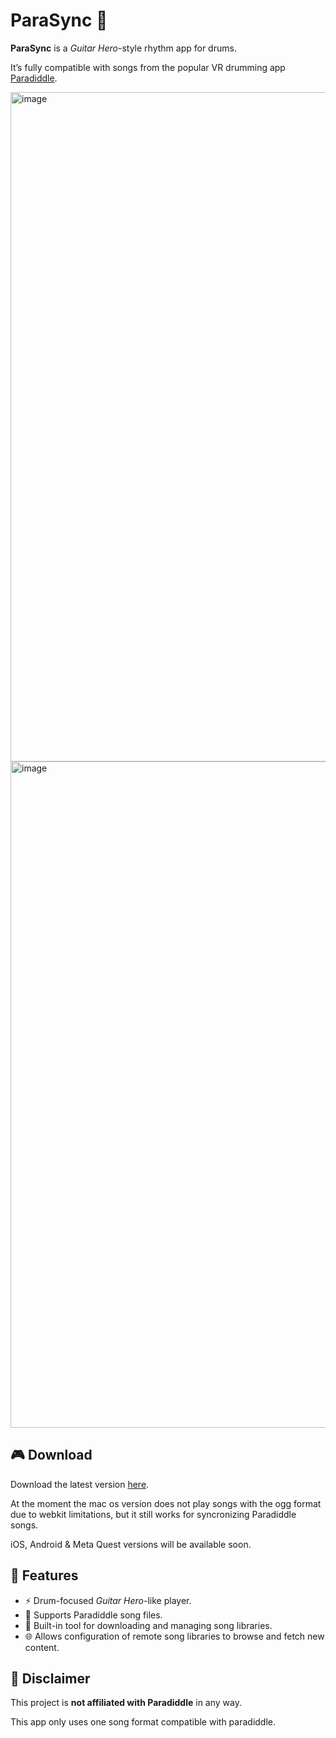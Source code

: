 # ParaSync 🥁

**ParaSync** is a *Guitar Hero*-style rhythm app for drums.

It’s fully compatible with songs from the popular VR drumming app [Paradiddle](https://paradiddleapp.com).

<img width="1282" height="1071" alt="image" src="https://github.com/user-attachments/assets/094cd206-fa29-45c9-b4ff-cb86020860e0" />
<img width="1275" height="1066" alt="image" src="https://github.com/user-attachments/assets/747fffba-dfc8-4a67-be05-b4f5f8527a06" />



## 🎮 Download

Download the latest version [here](https://github.com/androettop/parasync/releases).

At the moment the mac os version does not play songs with the ogg format due to webkit limitations, but it still works for syncronizing Paradiddle songs.

iOS, Android & Meta Quest versions will be available soon.

## 🧩 Features

- ⚡ Drum-focused *Guitar Hero*-like player. 
- 🎵 Supports Paradiddle song files.
- 📂 Built-in tool for downloading and managing song libraries.
- 🌐 Allows configuration of remote song libraries to browse and fetch new content.

## 📢 Disclaimer

This project is **not affiliated with Paradiddle** in any way.

This app only uses one song format compatible with paradiddle.
